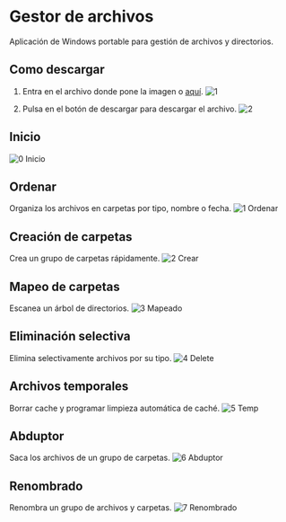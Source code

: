 # Gestor de archivos
Aplicación de Windows portable para gestión de archivos y directorios.


## Como descargar
1. Entra en el archivo donde pone la imagen o [aquí](https://github.com/Xaival/Gestor-de-archivos/blob/main/Gestor%20de%20archivos.exe).
![1](https://user-images.githubusercontent.com/54257745/120911512-580c8700-c688-11eb-82d7-456f822d2b59.png)

2. Pulsa en el botón de descargar para descargar el archivo.
![2](https://user-images.githubusercontent.com/54257745/120911514-58a51d80-c688-11eb-810b-96fb657ef7d5.png)

## Inicio
![0 Inicio](https://user-images.githubusercontent.com/54257745/120906912-a8222400-c65d-11eb-9b21-249788be314a.png)

## Ordenar
Organiza los archivos en carpetas por tipo, nombre o fecha.
![1 Ordenar](https://user-images.githubusercontent.com/54257745/120906913-a8baba80-c65d-11eb-964c-baf60c8341d6.png)

## Creación de carpetas
Crea un grupo de carpetas rápidamente.
![2 Crear](https://user-images.githubusercontent.com/54257745/120906914-a8baba80-c65d-11eb-9547-78f7264f4f37.png)

## Mapeo de carpetas
Escanea un árbol de directorios.
![3 Mapeado](https://user-images.githubusercontent.com/54257745/120906915-a8baba80-c65d-11eb-949c-b5a4132ca7d2.png)

## Eliminación selectiva
Elimina selectivamente archivos por su tipo.
![4 Delete](https://user-images.githubusercontent.com/54257745/120906916-a9535100-c65d-11eb-92c6-320ee0a5d04f.png)

## Archivos temporales
Borrar cache y programar limpieza automática de caché.
![5 Temp](https://user-images.githubusercontent.com/54257745/120906917-a9535100-c65d-11eb-8e52-56fafef49431.png)

## Abduptor
Saca los archivos de un grupo de carpetas.
![6 Abduptor](https://user-images.githubusercontent.com/54257745/120906918-a9ebe780-c65d-11eb-8979-fe432271207f.png)

## Renombrado
Renombra un grupo de archivos y carpetas.
![7 Renombrado](https://user-images.githubusercontent.com/54257745/120906919-a9ebe780-c65d-11eb-9332-6641417d4a25.png)
